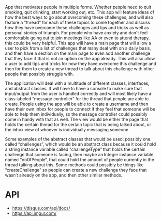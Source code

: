 App that motivates people in multiple forms. Whether people need to quit smoking, quit drinking, start working out, etc. This app will feature ideas of how the best ways to go about overcoming these challenges, and will also feature a "thread" for each of these topics to come together and discuss how they have overcome these challenges and tips and tricks as well as personal stories of triumph. For people who have anxiety and don't feel comfortable going out to join meetings like AA or even to attend therapy, this could be very helpful. This app will have a main page that will allow a user to pick from a list of challenges that many deal with on a daily basis, and then have a section on the main page to even add another challenge that they face if that is not an option on the app already. This will also allow a user to add tips and tricks for how they have overcome this challenge and then for them to create a new thread to talk about this challenge with other people that possibly struggle with. 

The application will deal with a multitude of different classes, interfaces, and abstract classes. It will have to have a console to make sure that input/output from the user is handled correctly and will most likely have a class labeled “message controller” for the thread that people are able to create. People using the app will be able to create a username and then have their own inbox for people to connect if they feel that someone will be able to help them individually, so the message controller could possibly come in handy with that as well. The view would be either the page that holds the certain thread for the certain topic that is being talked about, or the inbox view of whoever is individually messaging someone. 

Some examples of the abstract classes that would be used: possibly one called “challenges”, which would be an abstract class because it could hold a string instance variable called “challengeType” that holds the certain challenge that someone is facing, then maybe an Integer instance variable named “noOfPeople”, that could hold the amount of people currently in the thread talking about this. Some methods could possibly be things like “createChallenge” so people can create a new challenge they face that wasn’t already on the app, and then other similar methods.

# API
* https://disqus.com/api/docs/
* https://api.imgur.com/